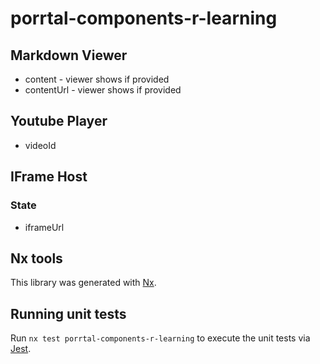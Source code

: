 # porrtal-components-r-learning

## Markdown Viewer
* content - viewer shows if provided
* contentUrl - viewer shows if provided

## Youtube Player
* videoId

## IFrame Host

### State
* iframeUrl

## Nx tools

This library was generated with [Nx](https://nx.dev).

## Running unit tests

Run `nx test porrtal-components-r-learning` to execute the unit tests via [Jest](https://jestjs.io).
